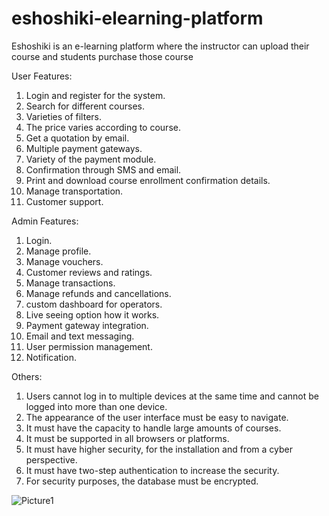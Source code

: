 # eshoshiki-elearning-platform
Eshoshiki is an e-learning platform where the instructor can upload their course and students purchase those course

User Features:
1. Login and register for the system.
2. Search for different courses.
3. Varieties of filters.
4. The price varies according to course.
5. Get a quotation by email.
6. Multiple payment gateways.
7. Variety of the payment module.
8. Confirmation through SMS and email.
9. Print and download course enrollment confirmation details.
10. Manage transportation.
11. Customer support.

Admin Features:
1. Login.
2. Manage profile.
3. Manage vouchers.
4. Customer reviews and ratings.
5. Manage transactions.
6. Manage refunds and cancellations.
7. custom dashboard for operators.
8. Live seeing option how it works.
9. Payment gateway integration.
10. Email and text messaging.
11. User permission management.
12. Notification.

Others:
1. Users cannot log in to multiple devices at the same time and cannot be logged into more than one device.
2. The appearance of the user interface must be easy to navigate.
3. It must have the capacity to handle large amounts of courses.
4. It must be supported in all browsers or platforms.
5. It must have higher security, for the installation and from a cyber perspective.
6. It must have two-step authentication to increase the security.
7. For security purposes, the database must be encrypted.


![Picture1](https://github.com/Amritto01bb/eshoshiki-elearning-platform/assets/96563062/6a027a14-ccc5-4297-9086-9889a37f6d2c)
